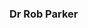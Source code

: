 ### Dr Rob Parker

<!--
**rjp23/rjp23** is a ✨ _special_ ✨ repository because its `README.md` (this file) appears on your GitHub profile.

Here are some ideas to get you started:

- 🔭 I’m currently working on ...
- 🌱 I’m currently learning ...
- 👯 I’m looking to collaborate on ...
- 🤔 I’m looking for help with ...
- 💬 Ask me about ...
- 📫 How to reach me: ...
- 😄 Pronouns: ...
- ⚡ Fun fact: ...
-->

<script src="https://bibbase.org/service/mendeley/d95b48cf-7d36-3cc0-8da5-00b63cdd3d88?theme=dividers&jsonp=1"></script> 
